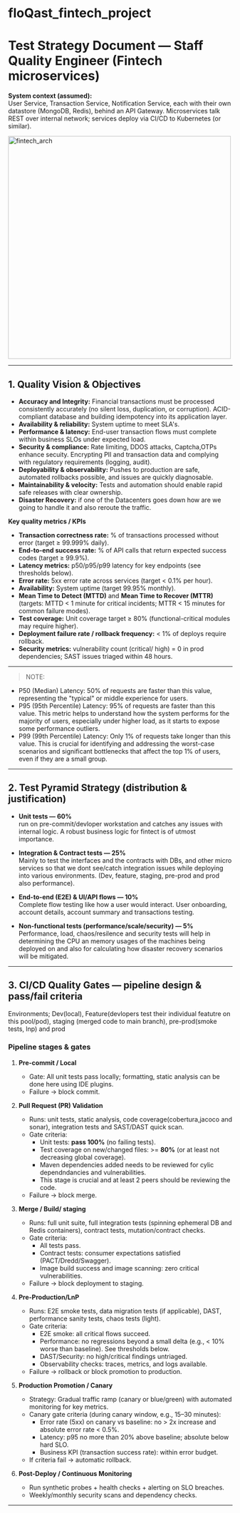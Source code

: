# floQast_fintech_project


# Test Strategy Document — Staff Quality Engineer (Fintech microservices)

**System context (assumed):**  
User Service, Transaction Service, Notification Service, each with their own datastore (MongoDB, Redis), behind an API Gateway. Microservices talk REST over internal network; services deploy via CI/CD to Kubernetes (or similar). 



<img width="500" height="500" alt="fintech_arch" src="https://github.com/user-attachments/assets/e093b3c7-3b3a-43d4-8403-c133903abd13" />


---

## 1. Quality Vision & Objectives

- **Accuracy and Integrity:** Financial transactions must be processed consistently accurately (no silent loss, duplication, or corruption). ACID-compliant database and building idempotency into its application layer.  
- **Availability & reliability:** System uptime to meet SLA's.  
- **Performance & latency:** End-user transaction flows must complete within business SLOs under expected load.  
- **Security & compliance:** Rate limiting, DDOS attacks, Captcha,OTPs enhance secuity. Encrypting PII and transaction data and complying with regulatory requirements (logging, audit).  
- **Deployability & observability:** Pushes to production are safe, automated rollbacks possible, and issues are quickly diagnosable.  
- **Maintainability & velocity:** Tests and automation should enable rapid safe releases with clear ownership.
- **Disaster Recovery:** if one of the Datacenters goes down how are we going to handle it and also reroute the traffic. 

**Key quality metrics / KPIs**
- **Transaction correctness rate:** % of transactions processed without error (target ≥ 99.999% daily).  
- **End-to-end success rate:** % of API calls that return expected success codes (target ≥ 99.9%).  
- **Latency metrics:** p50/p95/p99 latency for key endpoints (see thresholds below).  
- **Error rate:** 5xx error rate across services (target < 0.1% per hour).  
- **Availability:** System uptime (target 99.95% monthly).  
- **Mean Time to Detect (MTTD)** and **Mean Time to Recover (MTTR)** (targets: MTTD < 1 minute for critical incidents; MTTR < 15 minutes for common failure modes).  
- **Test coverage:** Unit coverage target ≥ 80% (functional-critical modules may require higher).  
- **Deployment failure rate / rollback frequency:** < 1% of deploys require rollback.  
- **Security metrics:** vulnerability count (critical/ high) = 0 in prod dependencies; SAST issues triaged within 48 hours.
---
> NOTE:
- P50 (Median) Latency: 50% of requests are faster than this value, representing the "typical" or middle experience for users.
- P95 (95th Percentile) Latency: 95% of requests are faster than this value. This metric helps to understand how the system performs for the majority of users, especially under higher load, as it starts to expose some performance outliers.
- P99 (99th Percentile) Latency: Only 1% of requests take longer than this value. This is crucial for identifying and addressing the worst-case scenarios and significant bottlenecks that affect the top 1% of users, even if they are a small group.

---


## 2. Test Pyramid Strategy (distribution & justification)
- **Unit tests — 60%**  
  run on pre-commit/devloper workstation and catches any issues with internal logic. A robust business logic for fintect is of utmost importance.

- **Integration & Contract tests — 25%**  
  Mainly to test the interfaces and the contracts with DBs, and other micro services so that we dont see/catch integration issues while deploying into various environments. (Dev, feature, staging, pre-prod and prod also performance).

- **End-to-end (E2E) & UI/API flows — 10%**  
  Complete flow testing like how a user would interact. User onboarding, account details, account summary and transactions testing.

- **Non-functional tests (performance/scale/security) — 5%**  
  Performance, load, chaos/resilence and security tests will help in determining the CPU an memory usages of the machines being deployed on and also for calculating how disaster recovery scenarios will be mitigated.
---

## 3. CI/CD Quality Gates — pipeline design & pass/fail criteria

Environments; Dev(local), Feature(devlopers test their individual featutre on this pool/pod), staging (merged code to main branch), pre-prod(smoke tests, lnp) and prod

### Pipeline stages & gates
1. **Pre-commit / Local**
   - Gate: All unit tests pass locally; formatting, static analysis can be done here using IDE plugins.
   - Failure → block commit.

2. **Pull Request (PR) Validation**
   - Runs: unit tests, static analysis, code coverage(cobertura,jacoco and sonar), integration tests and SAST/DAST quick scan.
   - Gate criteria:
     - Unit tests: **pass 100%** (no failing tests).
     - Test coverage on new/changed files: >= **80%** (or at least not decreasing global coverage).
     - Maven dependencies added needs to be reviewed for cylic dependndancies and vulnerabilities.
     - This stage is crucial and at least 2 peers should be reviewing the code.
   - Failure → block merge.

3. **Merge / Build/ staging**
   - Runs: full unit suite, full integration tests (spinning ephemeral DB and Redis containers), contract tests, mutation/contract checks.
   - Gate criteria:
     - All tests pass.
     - Contract tests: consumer expectations satisfied (PACT/Dredd/Swagger).
     - Image build success and image scanning: zero critical vulnerabilities.
   - Failure → block deployment to staging.

4. **Pre-Production/LnP**
   - Runs: E2E smoke tests, data migration tests (if applicable), DAST, performance sanity tests, chaos tests (light).
   - Gate criteria:
     - E2E smoke: all critical flows succeed.
     - Performance: no regressions beyond a small delta (e.g., < 10% worse than baseline). See thresholds below.
     - DAST/Security: no high/critical findings untriaged.
     - Observability checks: traces, metrics, and logs available.
   - Failure → rollback or block promotion to production.

5. **Production Promotion / Canary**
   - Strategy: Gradual traffic ramp (canary or blue/green) with automated monitoring for key metrics.  
   - Canary gate criteria (during canary window, e.g., 15–30 minutes):
     - Error rate (5xx) on canary vs baseline: no > 2x increase and absolute error rate < 0.5%.  
     - Latency: p95 no more than 20% above baseline; absolute below hard SLO.  
     - Business KPI (transaction success rate): within error budget.  
   - If criteria fail → automatic rollback.

6. **Post-Deploy / Continuous Monitoring**
   - Run synthetic probes + health checks + alerting on SLO breaches.
   - Weekly/monthly security scans and dependency checks.

---
